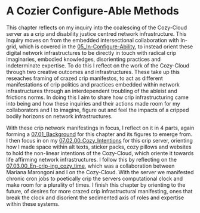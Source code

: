 # A Cozier Configure-Able Methods


This chapter reflects on my inquiry into the coalescing of the Cozy-Cloud server as a crip and disability justice centred network infrastructure. This Inquiry moves on from the embedded intersectional collaboration with In-grid, which is covered in the [05_In-Configure-Ability](../../05_In-Configure-Ability/05_In-Configure-Ability.md), to instead orient these digital network infrastructures to be directly in touch with radical crip imaginaries, embodied knowledges, disorienting practices and indeterminate expertise. To do this I reflect on the work of the Cozy-Cloud through two creative outcomes and infrastructures. These take up this reseaches framing of crazed crip manifestos, to act as different manifestations of crip politics and practices embedded within network infrastructures through an interdependent troubling of the ableist and frictions norms. In doing this I aim to share how crip infrastructuring came into being and how these inquiries and their actions made room for my collaborators and I to imagine, figure out and feel the impacts of a cripped bodily horizons on network infrastructures.

With these crip network manifestings in focus, I reflect on it in 4 parts, again forming a [07.01_Background](07.01_Background.md) for this chapter and its figures to emerge from. I then focus in on my [07.02.00_Cozy_Intentions](07.02.00_Cozy_Intentions.md) for this crip server, orienting how I made space within alt texts, sticker packs, cozy pillows and websites to hold the non-linear intentions of the Cozy-Cloud, which oriente it towards life affirming network infrastructures. I follow this by reflecting on the [07.03.00_En-crip-ing_cozy_time](07.03.00_En-crip-ing_cozy_time.md), which was a collaboration between Mariana Marongoni and I on the Cozy-Cloud. With the server we manifested chronic cron jobs to poetically crip the servers computational clock and make room for a plurality of times. I finish this chapter by orienting to the future, of desires for more crazed crip infrastructural manifesting, ones that break the clock and disorient the sedimented axis of roles and expertise within these systems.


